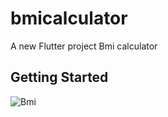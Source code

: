 # bmicalculator

A new Flutter project Bmi calculator

## Getting Started

![Bmi](https://user-images.githubusercontent.com/65438013/198115712-6583ea3a-b962-42d1-bc46-3691fcad4a29.gif)